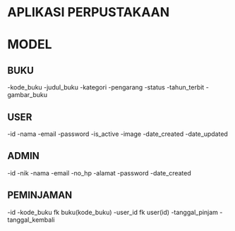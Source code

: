 # APLIKASI PERPUSTAKAAN
# MODEL
## BUKU
-kode_buku 
-judul_buku 
-kategori 
-pengarang 
-status
-tahun_terbit 
-gambar_buku 

## USER
-id
-nama
-email
-password
-is_active
-image
-date_created
-date_updated

## ADMIN
-id
-nik
-nama
-email
-no_hp
-alamat
-password
-date_created

## PEMINJAMAN
-id
-kode_buku fk buku(kode_buku)
-user_id fk user(id)
-tanggal_pinjam
-tanggal_kembali
